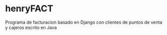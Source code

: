 henryFACT
=========

Programa de facturacion basado en Django con clientes de puntos de venta y cajeros escrito en Java
